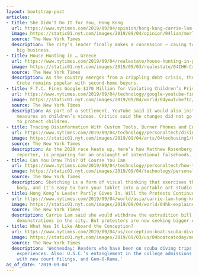 ```yaml
---
layout: bootstrap-post
articles:
- title: She Didn’t Do It for You, Hong Kong
  url: https://www.nytimes.com/2019/09/04/opinion/hong-kong-carrie-lam-withdrawal.html
  image: https://static01.nyt.com/images/2019/09/04/opinion/04lian/merlin_160120038_1c97fa53-ad85-41cf-935a-f140000e2a21-facebookJumbo.jpg
  source: The New York Times
  description: The city’s leader finally makes a concession — caving to Beijing and
    big business.
- title: House Hunting in … Greece
  url: https://www.nytimes.com/2019/09/04/realestate/house-hunting-in-greece.html
  image: https://static01.nyt.com/images/2019/09/03/realestate/04IHH-Crete-slide-W4LJ/04IHH-Crete-slide-W4LJ-facebookJumbo.jpg
  source: The New York Times
  description: As the country emerges from a crippling debt crisis, the island of
    Crete remains popular with second-home buyers.
- title: F.T.C. Fines Google $170 Million for Violating Children’s Privacy on YouTube
  url: https://www.nytimes.com/2019/09/04/technology/google-youtube-fine-ftc.html
  image: https://static01.nyt.com/images/2019/09/04/world/04youtubeftc/04youtubeftc-facebookJumbo.jpg
  source: The New York Times
  description: As part of a settlement, YouTube said it would also institute new privacy
    measures on children’s videos. Critics said the changes did not go far enough
    to protect children.
- title: Tracing Disinformation With Custom Tools, Burner Phones and Encrypted Apps
  url: https://www.nytimes.com/2019/09/04/technology/personaltech/disinformation-politics-reporting.html
  image: https://static01.nyt.com/images/2019/09/04/arts/04techusing1/04techusing1-facebookJumbo.jpg
  source: The New York Times
  description: As the 2020 race heats up, here’s how Matthew Rosenberg, a politics
    reporter, is preparing for an onslaught of intentional falsehoods.
- title: Can You Draw This? Of Course You Can
  url: https://www.nytimes.com/2019/09/04/technology/personaltech/how-to-draw-with-apps.html
  image: https://static01.nyt.com/images/2019/09/04/technology/personaltech/04TECHTIP_TOP_ART/04TECHTIP_TOP_ART-facebookJumbo.jpg
  source: The New York Times
  description: Sketching is a form of visual thinking that exercises the mind and
    body, and it’s easy to turn your tablet into a portable art studio.
- title: Hong Kong’s Leader Partly Gives In. Will the Protests Continue?
  url: https://www.nytimes.com/2019/09/04/world/asia/carrie-lam-hong-kong-protests.html
  image: https://static01.nyt.com/images/2019/09/04/world/04hk-explainer1/merlin_160082685_75dd0eb0-d288-4e52-a407-8ec0cbd46307-facebookJumbo.jpg
  source: The New York Times
  description: Carrie Lam said she would withdraw the extradition bill that set off
    demonstrations in the city. But protesters are now seeking bigger changes.
- title: What Was It Like Aboard the Conception?
  url: https://www.nytimes.com/2019/09/04/us/conception-boat-scuba-divers.html
  image: https://static01.nyt.com/images/2019/09/03/us/04boatcatoday/merlin_160148682_ec6f5caa-ebe5-41df-bd57-4b679089c0c2-facebookJumbo.jpg
  source: The New York Times
  description: 'Wednesday: Readers who have been on scuba diving trips recall their
    experiences. Also: U.S.C.’s entanglement in the college admissions scandal deepens
    with new court filings, and Gem-O-Rama.'
as_of_date: '2019-09-04'
---
```


